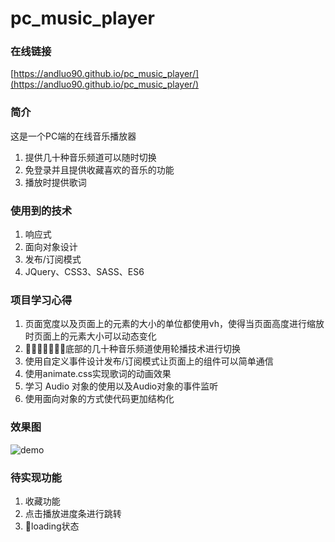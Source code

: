 # pc_music_player

### 在线链接
[https://andluo90.github.io/pc_music_player/](https://andluo90.github.io/pc_music_player/)

### 简介
这是一个PC端的在线音乐播放器

1. 提供几十种音乐频道可以随时切换
2. 免登录并且提供收藏喜欢的音乐的功能
3. 播放时提供歌词

### 使用到的技术
1. 响应式
2. 面向对象设计 
3. 发布/订阅模式
4. JQuery、CSS3、SASS、ES6

### 项目学习心得
1. 页面宽度以及页面上的元素的大小的单位都使用vh，使得当页面高度进行缩放时页面上的元素大小可以动态变化
2. 底部的几十种音乐频道使用轮播技术进行切换
3. 使用自定义事件设计发布/订阅模式让页面上的组件可以简单通信
4. 使用animate.css实现歌词的动画效果
5. 学习 Audio 对象的使用以及Audio对象的事件监听
6. 使用面向对象的方式使代码更加结构化

### 效果图
![demo]('/img/pc_music_player_demo1.png')

### 待实现功能
1. 收藏功能
2. 点击播放进度条进行跳转
3. loading状态


